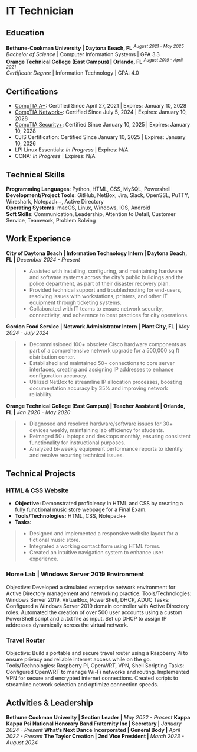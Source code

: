# IT Technician

## Education
**Bethune-Cookman University | Daytona Beach, FL** <sup>_August 2021 - May 2025_</sup></br> 
_Bachelor of Science_ | Computer Information Systems | GPA 3.3</br>
**Orange Technical College (East Campus) | Orlando, FL** <sup>_August 2019 - April 2021_</sup></br>
_Certificate Degree_ | Information Technology | GPA: 4.0

## Certifications
* [CompTIA A+](https://www.credly.com/earner/earned/badge/60ac2b04-2474-48c2-a9f9-78090cee9b80): Certified Since April 27, 2021 | Expires: January 10, 2028
* [CompTIA Network+](https://www.credly.com/badges/2ab760be-22e9-4db5-afab-d26d41baee5b): Certified Since July 5, 2024 | Expires: January 10, 2028
* [CompTIA Security+](https://www.credly.com/earner/earned/badge/3992e779-00ef-42a6-8c32-23857a446f39): Certified Since January 10, 2025  | Expires: January 10, 2028
* CJIS Certification: Certified Since January 10, 2025 | Expires: January 10, 2026
* LPI Linux Essentials: _In Progress_  | Expires: N/A
* CCNA: _In Progress_  | Expires: N/A

## Technical Skills
**Programming Languages**: Python, HTML, CSS, MySQL, Powershell</br>
**Development/Project Tools**: GitHub, NetBox, Jira, Slack, OpenSSL, PuTTY, Wireshark, Notepad++, Active Directory</br>
**Operating Systems**: macOS, Linux, Windows,  IOS, Android</br>
**Soft Skills**: Communication, Leadership, Attention to Detail, Customer Service, Teamwork, Problem Solving</br>

## Work Experience
**City of Daytona Beach | Information Technology Intern | Daytona Beach, FL |** _December 2024 - Present_
> * Assisted with installing, configuring, and maintaining hardware and software systems across the city’s public buildings and the police department, as part of their disaster recovery plan.
> * Provided technical support and troubleshooting for end-users, resolving issues with workstations, printers, and other IT equipment through ticketing systems.
> * Collaborated with IT teams to ensure network security, connectivity, and adherence to best practices for city operations.

**Gordon Food Service |  Network Administrator Intern | Plant City, FL |** _May 2024 - July 2024_
> * Decommissioned 100+ obsolete Cisco hardware components as part of a comprehensive network upgrade for a 500,000 sq ft distribution center.
> * Established and maintained 50+ connections to core server interfaces, creating and assigning IP addresses to enhance configuration accuracy.
> * Utilized NetBox to streamline IP allocation processes, boosting documentation accuracy by 35% and improving network reliability.

**Orange Technical College (East Campus) | Teacher Assistant | Orlando, FL |** _Jan 2020 - May 2020_
> * Diagnosed and resolved hardware/software issues for 30+ devices weekly, maintaining lab efficiency for students.
> * Reimaged 50+ laptops and desktops monthly, ensuring consistent functionality for instructional purposes.
> * Analyzed bi-weekly equipment performance reports to identify and resolve recurring technical issues.

## Technical Projects
### HTML & CSS Website
* **Objective:** Demonstrated proficiency in HTML and CSS by creating a fully functional music store webpage for a Final Exam.
* **Tools/Technologies:** HTML, CSS, Notepad++
* **Tasks:**
> - Designed and implemented a responsive website layout for a fictional music store.
> - Integrated a working contact form using HTML forms.
> - Created an intuitive navigation system to enhance user experience.


### Home Lab | Windows Server 2019 Environment
Objective: Developed a simulated enterprise network environment for Active Directory management and networking practice.
Tools/Technologies: Windows Server 2019, VirtualBox, PowerShell, DHCP, ADUC
Tasks:
Configured a Windows Server 2019 domain controller with Active Directory roles.
Automated the creation of over 500 user accounts using a custom PowerShell script and a .txt file as input.
Set up DHCP to assign IP addresses dynamically across the virtual network.

### Travel Router
Objective: Build a portable and secure travel router using a Raspberry Pi to ensure privacy and reliable internet access while on the go.
Tools/Technologies: Raspberry Pi, OpenWRT, VPN, Shell Scripting 
Tasks:
Configured OpenWRT to manage Wi-Fi networks and routing.
Implemented VPN for secure and encrypted internet connections.
Created scripts to streamline network selection and optimize connection speeds.

## Activities & Leadership
**Bethune Cookman Univerity | Section Leader |** _May 2022 - Present_
**Kappa Kappa Psi National Honorary Band Fraternity Inc | Secretary |** _January 2024 - Present_
**What’s Next Dance Incorporated | General Body |** _April 2022 - Present_
**The Taylor Creation | 2nd Vice President |** _March 2023 - August 2024_



